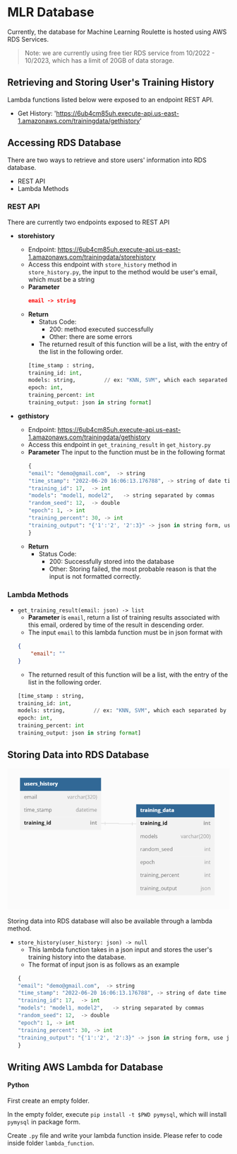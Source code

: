 # MLR Database 

Currently, the database for Machine Learning Roulette is hosted using AWS RDS Services.

> Note: we are currently using free tier RDS service from 10/2022 - 10/2023, which has a limit of 20GB of data storage.

## Retrieving and Storing User's Training History

Lambda functions listed below were exposed to an endpoint REST API. 
 - Get History: 'https://6ub4cm85uh.execute-api.us-east-1.amazonaws.com/trainingdata/gethistory' 

## Accessing RDS Database

There are two ways to retrieve and store users' information into RDS database. 
- REST API
- Lambda Methods

### REST API
There are currently two endpoints exposed to REST API
- **storehistory**
    - Endpoint: https://6ub4cm85uh.execute-api.us-east-1.amazonaws.com/trainingdata/storehistory
    - Access this endpoint with `store_history` method in `store_history.py`, the input to the method would be user's email, which must be a string
    - **Parameter**
        ```json
        email -> string
        ```
    - **Return**
        - Status Code:
            - 200: method executed successfully
            - Other: there are some errors
        - The returned result of this function will be a list, with the entry of the list in the following order.
        ```python
        [time_stamp : string, 
        training_id: int,
        models: string,         // ex: "KNN, SVM", which each separated by a comma
        epoch: int,
        training_percent: int
        training_output: json in string format]
        ```
    
- **gethistory**
    - Endpoint: https://6ub4cm85uh.execute-api.us-east-1.amazonaws.com/trainingdata/gethistory
    - Access this endpoint in `get_training_result` in `get_history.py`
    - **Parameter**
    The input to the function must be in the following format
        ```python
        {
        "email": "demo@gmail.com",  -> string
        "time_stamp": "2022-06-20 16:06:13.176788", -> string of date time
        "training_id": 17,  -> int
        "models": "model1, model2",   -> string separated by commas
        "random_seed": 12,  -> double
        "epoch": 1, -> int
        "training_percent": 30, -> int
        "training_output": "{'1':'2', '2':3}" -> json in string form, use json.dumps() to convert json to json string
        }
        ```
    - **Return**
        - Status Code:
            - 200: Successfully stored into the database
            - Other: Storing failed, the most probable reason is that the input is not formatted correctly.


### Lambda Methods
- `get_training_result(email: json) -> list`
    - **Parameter** is `email`, return a list of training results associated with this email, ordered by time of the result in descending order. 
    - The input `email` to this lambda function must be in json format with 
    ```json
    {
        "email": ""
    }
    ```
    - The returned result of this function will be a list, with the entry of the list in the following order.
    ```python
    [time_stamp : string, 
    training_id: int,
    models: string,         // ex: "KNN, SVM", which each separated by a comma
    epoch: int,
    training_percent: int
    training_output: json in string format]
    ```

## Storing Data into RDS Database
![relation diagram](/mlr_database/image/ML%20Relational%20Diagram.PNG)

Storing data into RDS database will also be available through a lambda method.

- `store_history(user_history: json) -> null`
    - This lambda function takes in a json input and stores the user's training history into the database.
    - The format of input json is as follows as an example
    ```python
    {
    "email": "demo@gmail.com",  -> string
    "time_stamp": "2022-06-20 16:06:13.176788", -> string of date time
    "training_id": 17,  -> int
    "models": "model1, model2",   -> string separated by commas
    "random_seed": 12,  -> double
    "epoch": 1, -> int
    "training_percent": 30, -> int
    "training_output": "{'1':'2', '2':3}" -> json in string form, use json.dumps() to convert json to json string
    }
    ```

## Writing AWS Lambda for Database
#### Python
First create an empty folder.

In the empty folder, execute `pip install -t $PWD pymysql`, which will install `pymysql` in package form.

Create `.py` file and write your lambda function inside. Please refer to code inside folder `lambda_function`.